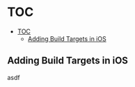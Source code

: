 # TOC

- [TOC](#toc)
  - [Adding Build Targets in iOS](#adding-build-targets-in-ios)

## Adding Build Targets in iOS

asdf
